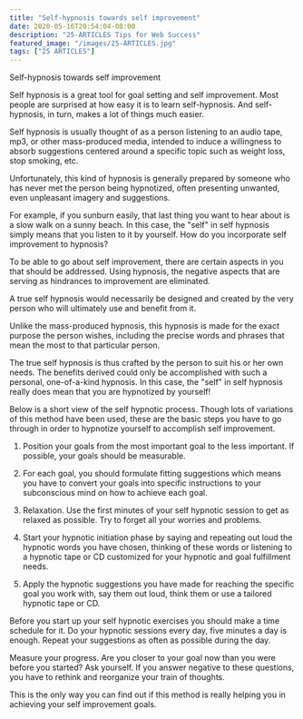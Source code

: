 ```yaml
---
title: "Self-hypnosis towards self improvement"
date: 2020-05-16T20:54:04-08:00
description: "25-ARTICLES Tips for Web Success"
featured_image: "/images/25-ARTICLES.jpg"
tags: ["25 ARTICLES"]
---
```


Self-hypnosis towards self improvement 


Self hypnosis is a great tool for goal setting and self improvement. Most people are surprised at how easy it is to learn self-hypnosis. And self-hypnosis, in turn, makes a lot of things much easier. 

Self hypnosis is usually thought of as a person listening to an audio tape, mp3, or other mass-produced media, intended to induce a willingness to absorb suggestions centered around a specific topic such as weight loss, stop smoking, etc. 

Unfortunately, this kind of hypnosis is generally prepared by someone who has never met the person being hypnotized, often presenting unwanted, even unpleasant imagery and suggestions.

For example, if you sunburn easily, that last thing you want to hear about is a slow walk on a sunny beach. In this case, the "self" in self hypnosis simply means that you listen to it by yourself.
How do you incorporate self improvement to hypnosis?

To be able to go about self improvement, there are certain aspects in you that should be addressed. Using hypnosis, the negative aspects that are serving as hindrances to improvement are eliminated. 

A true self hypnosis would necessarily be designed and created by the very person who will ultimately use and benefit from it. 

Unlike the mass-produced hypnosis, this hypnosis is made for the exact purpose the person wishes, including the precise words and phrases that mean the most to that particular person. 

The true self hypnosis is thus crafted by the person to suit his or her own needs. The benefits derived could only be accomplished with such a personal, one-of-a-kind hypnosis. In this case, the "self" in self hypnosis really does mean that you are hypnotized by yourself! 

Below is a short view of the self hypnotic process. Though lots of variations of this method have been used, these are the basic steps you have to go through in order to hypnotize yourself to accomplish self improvement.

1. Position your goals from the most important goal to the less important. If possible, your goals should be measurable. 

2. For each goal, you should formulate fitting suggestions which means you have to convert your goals into specific instructions to your subconscious mind on how to achieve each goal. 

3. Relaxation. Use the first minutes of your self hypnotic session to get as relaxed as possible. Try to forget all your worries and problems.

4. Start your hypnotic initiation phase by saying and repeating out loud the hypnotic words you have chosen, thinking of these words or listening to a hypnotic tape or CD customized for your hypnotic and goal fulfillment needs. 

5. Apply the hypnotic suggestions you have made for reaching the specific goal you work with, say them out loud, think them or use a tailored hypnotic tape or CD. 

Before you start up your self hypnotic exercises you should make a time schedule for it. Do your hypnotic sessions every day, five minutes a day is enough. Repeat your suggestions as often as possible during the day.

Measure your progress. Are you closer to your goal now than you were before you started? Ask yourself. If you answer negative to these questions, you have to rethink and reorganize your train of thoughts. 

This is the only way you can find out if this method is really helping you in achieving your self improvement goals. 



